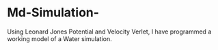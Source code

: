 # Md-Simulation-
Using Leonard Jones Potential and Velocity Verlet, I have programmed a working model of a Water simulation. 
